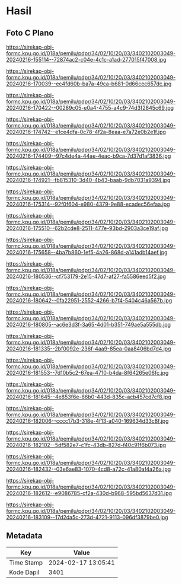 # Hasil

## Foto C Plano

https://sirekap-obj-formc.kpu.go.id/018a/pemilu/pdpr/34/02/10/20/03/3402102003049-20240216-155114--72874ac2-c04e-4c1c-a1ad-277015f47008.jpg

https://sirekap-obj-formc.kpu.go.id/018a/pemilu/pdpr/34/02/10/20/03/3402102003049-20240216-170039--ec4fd60b-ba7a-49ca-b681-0d66cec657dc.jpg

https://sirekap-obj-formc.kpu.go.id/018a/pemilu/pdpr/34/02/10/20/03/3402102003049-20240216-170422--00289c05-e0a4-4755-a4c9-74d3f2845c69.jpg

https://sirekap-obj-formc.kpu.go.id/018a/pemilu/pdpr/34/02/10/20/03/3402102003049-20240216-174742--e1ce4dfa-0c78-4f2a-8eaa-e7a72e0b2e1f.jpg

https://sirekap-obj-formc.kpu.go.id/018a/pemilu/pdpr/34/02/10/20/03/3402102003049-20240216-174409--97c4de4a-44ae-4eac-b9ca-7d37d1af3836.jpg

https://sirekap-obj-formc.kpu.go.id/018a/pemilu/pdpr/34/02/10/20/03/3402102003049-20240216-174921--fb815310-3d40-4b43-baab-9db7031a9394.jpg

https://sirekap-obj-formc.kpu.go.id/018a/pemilu/pdpr/34/02/10/20/03/3402102003049-20240216-175314--92f0f604-e980-4379-9e88-ecadec56efaa.jpg

https://sirekap-obj-formc.kpu.go.id/018a/pemilu/pdpr/34/02/10/20/03/3402102003049-20240216-175510--62b2cde8-2511-477e-93bd-2903a3ce19af.jpg

https://sirekap-obj-formc.kpu.go.id/018a/pemilu/pdpr/34/02/10/20/03/3402102003049-20240216-175658--4ba7b860-1ef5-4a26-868d-a141adb14aef.jpg

https://sirekap-obj-formc.kpu.go.id/018a/pemilu/pdpr/34/02/10/20/03/3402102003049-20240216-180536--cf753179-2e15-47d7-af27-fa5586eed5f2.jpg

https://sirekap-obj-formc.kpu.go.id/018a/pemilu/pdpr/34/02/10/20/03/3402102003049-20240216-180642--0fa22951-2552-4266-b7f4-5404c46a567b.jpg

https://sirekap-obj-formc.kpu.go.id/018a/pemilu/pdpr/34/02/10/20/03/3402102003049-20240216-180805--ac6e3d3f-3a65-4d01-b351-749ae5a555db.jpg

https://sirekap-obj-formc.kpu.go.id/018a/pemilu/pdpr/34/02/10/20/03/3402102003049-20240216-181335--2bf0092e-236f-4aa9-85ea-0aa8406bd7d4.jpg

https://sirekap-obj-formc.kpu.go.id/018a/pemilu/pdpr/34/02/10/20/03/3402102003049-20240216-181553--7d10b5c2-67ea-4710-b4da-8f64265e06fc.jpg

https://sirekap-obj-formc.kpu.go.id/018a/pemilu/pdpr/34/02/10/20/03/3402102003049-20240216-181645--4e853f6e-86b0-443d-835c-acb457cd7cf8.jpg

https://sirekap-obj-formc.kpu.go.id/018a/pemilu/pdpr/34/02/10/20/03/3402102003049-20240216-182006--cccc17b3-318e-4f13-a040-169634d33c8f.jpg

https://sirekap-obj-formc.kpu.go.id/018a/pemilu/pdpr/34/02/10/20/03/3402102003049-20240216-182102--5df582e7-c1fc-43db-827d-f40c91f6b073.jpg

https://sirekap-obj-formc.kpu.go.id/018a/pemilu/pdpr/34/02/10/20/03/3402102003049-20240216-182432--03e6ae83-1070-4cd8-a72c-41a80af4a26a.jpg

https://sirekap-obj-formc.kpu.go.id/018a/pemilu/pdpr/34/02/10/20/03/3402102003049-20240216-182612--e9086785-cf2a-430d-b968-595bd5637d31.jpg

https://sirekap-obj-formc.kpu.go.id/018a/pemilu/pdpr/34/02/10/20/03/3402102003049-20240216-183109--17d2da5c-273d-4721-9113-096df3879be0.jpg


## Metadata

| Key        | Value               |
| ---------- | ------------------- |
| Time Stamp | 2024-02-17 13:05:41 |
| Kode Dapil | 3401                |



